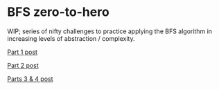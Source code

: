 # BFS zero-to-hero
WIP; series of nifty challenges to practice applying the BFS algorithm in increasing levels of abstraction / complexity.

[Part 1 post](https://andersource.dev/2023/09/30/bfs-zero-to-hero-1.html)

[Part 2 post](https://andersource.dev/2023/10/15/bfs-zero-to-hero-2.html)

[Parts 3 & 4 post]()